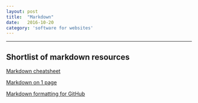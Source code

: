 ```yaml
---
layout: post
title:  "Markdown"
date:   2016-10-20
category: 'software for websites'
---
```



---
**Shortlist of markdown resources**
---




<a href="https://github.com/adam-p/markdown-here/wiki/Markdown-Cheatsheet#hr">Markdown cheatsheet</a>

<a href="http://packetlife.net/media/library/16/Markdown.pdf">Markdown on 1 page</a>

<a href="https://help.github.com/categories/writing-on-github/">Markdown formatting for GitHub</a>


